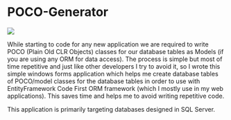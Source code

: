 # POCO-Generator

<img src="https://i.imgur.com/9YArrNO.png" />

While starting to code for any new application we are required to write POCO (Plain Old CLR Objects) classes for our database tables as Models (if you are using any ORM for data access). The process is simple but most of time repetitive and just like other developers I try to avoid it, so I wrote this simple windows forms application which helps me create database tables of POCO/model classes for the database tables in order to use with EntityFramework Code First ORM framework (which I mostly use in my web applications). This saves time and helps me to avoid writing repetitive code.

This application is primarily targeting databases designed in SQL Server.

